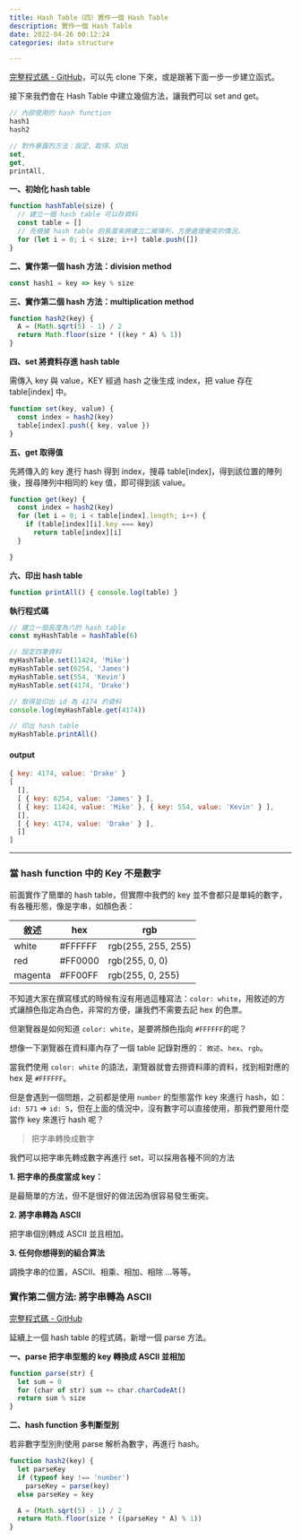 ```yaml
---
title: Hash Table（四）實作一個 Hash Table
description: 實作一個 Hash Table
date: 2022-04-26 00:12:24
categories: data structure

---
```


[完整程式碼 - GitHub](https://github.com/Rock070/algorithms-data-structure-repo/blob/master/data-structure/hash-table/index.js)，可以先 clone 下來，或是跟著下面一步一步建立函式。

接下來我們會在 Hash Table 中建立幾個方法，讓我們可以 set and get。

```javascript
// 內部使用的 hash function
hash1
hash2

// 對外暴露的方法：設定、取得、印出
set,
get,
printAll,
```

**一、初始化 hash table**

```javascript
function hashTable(size) {
  // 建立一個 hash table 可以存資料
  const table = []
  // 先根據 hash table 的長度來將建立二維陣列，方便處理衝突的情況。
  for (let i = 0; i < size; i++) table.push([])
}
```

**二、實作第一個 hash 方法：division method**

```javascript
const hash1 = key => key % size
```

**三、實作第二個 hash 方法：multiplication method**

```javascript
function hash2(key) {
  A = (Math.sqrt(5) - 1) / 2
  return Math.floor(size * ((key * A) % 1))
}
```

**四、set 將資料存進 hash table**

需傳入 key 與 value，KEY 經過 hash 之後生成 index，把 value 存在 table[index] 中。

```javascript
function set(key, value) {
  const index = hash2(key)
  table[index].push({ key, value })
}
```

**五、get 取得值**

先將傳入的 key 進行 hash 得到 index，搜尋 table[index]，得到該位置的陣列後，搜尋陣列中相同的 key 值，即可得到該 value。

```javascript
function get(key) {
  const index = hash2(key)
  for (let i = 0; i < table[index].length; i++) {
    if (table[index][i].key === key)
      return table[index][i]
  }

}
```

**六、印出 hash table**

```javascript
function printAll() { console.log(table) }
```

**執行程式碼**

```javascript
// 建立一個長度為六的 hash table
const myHashTable = hashTable(6)

// 設定四筆資料
myHashTable.set(11424, 'Mike')
myHashTable.set(6254, 'James')
myHashTable.set(554, 'Kevin')
myHashTable.set(4174, 'Drake')

// 取得並印出 id 為 4174 的資料
console.log(myHashTable.get(4174))

// 印出 hash table
myHashTable.printAll()
```

#### **output**

```javascript
{ key: 4174, value: 'Drake' }
[
  [],
  [ { key: 6254, value: 'James' } ],
  [ { key: 11424, value: 'Mike' }, { key: 554, value: 'Kevin' } ],
  [],
  [ { key: 4174, value: 'Drake' } ],
  []
]
```

---

### 當 hash function 中的 Key 不是數字

前面實作了簡單的 hash table，但實際中我們的 key 並不會都只是單純的數字，有各種形態，像是字串，如顏色表：

|     敘述    |   hex   |         rgb        |
|  -------   | ------- | ------------------ |
|  white     | #FFFFFF | rgb(255, 255, 255) |
|  red       | #FF0000 |   rgb(255, 0, 0)   |
| magenta    | #FF00FF |  rgb(255, 0, 255)  |

不知道大家在撰寫樣式的時候有沒有用過這種寫法：`color: white`，用敘述的方式讓顏色指定為白色，非常的方便，讓我們不需要去記 hex 的色票。

但瀏覽器是如何知道 `color: white`，是要將顏色指向 `#FFFFFF`的呢？

想像一下瀏覽器在資料庫內存了一個 table 記錄對應的： `敘述`、`hex`、`rgb`。

當我們使用 `color: white` 的語法，瀏覽器就會去撈資料庫的資料，找到相對應的 hex 是 `#FFFFFF`。

但是會遇到一個問題，之前都是使用 `number` 的型態當作 key 來進行 hash，如：`id: 571` => `id: 5`，但在上面的情況中，沒有數字可以直接使用，那我們要用什麼當作 key 來進行 hash 呢？

>把字串轉換成數字

我們可以把字串先轉成數字再進行 set，可以採用各種不同的方法

**1. 把字串的長度當成 key：**

是最簡單的方法，但不是很好的做法因為很容易發生衝突。

**2. 將字串轉為 ASCII**

把字串個別轉成 ASCII 並且相加。

**3. 任何你想得到的組合算法**

調換字串的位置，ASCII、相乘、相加、相除 ...等等。

### 實作第二個方法: 將字串轉為 ASCII

[完整程式碼 - GitHub](https://github.com/Rock070/algorithms-data-structure-repo/blob/master/data-structure/hash-table/parse-non-number-version.js)

延續上一個 hash table 的程式碼，新增一個 parse 方法。

**一、parse 把字串型態的 key 轉換成 ASCII 並相加**

```javascript
function parse(str) {
  let sum = 0
  for (char of str) sum += char.charCodeAt()
  return sum % size
}
```

**二、hash function 多判斷型別**

若非數字型別則使用 parse 解析為數字，再進行 hash。

```javascript
function hash2(key) {
  let parseKey
  if (typeof key !== 'number')
    parseKey = parse(key)
  else parseKey = key

  A = (Math.sqrt(5) - 1) / 2
  return Math.floor(size * ((parseKey * A) % 1))
}
```
